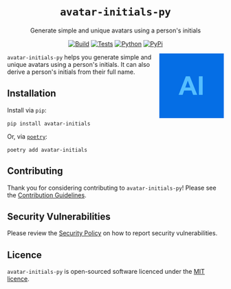 <div align="center">

# `avatar-initials-py`

Generate simple and unique avatars using a person's initials

[![Build](https://img.shields.io/github/actions/workflow/status/axieum/avatar-initials-py/release.yml?branch=main&style=for-the-badge)][ci:release]
[![Tests](https://img.shields.io/github/actions/workflow/status/axieum/avatar-initials-py/test.yml?branch=main&label=tests&style=for-the-badge)][ci:test]
[![Python](https://img.shields.io/pypi/pyversions/avatar-initials?style=for-the-badge)][python]
[![PyPi](https://img.shields.io/pypi/v/avatar-initials?style=for-the-badge&include_prereleases&sort=semver)][pypi]

</div>

<img alt="example avatars" src="examples.gif" width="150" align="right">

`avatar-initials-py` helps you generate simple and unique avatars using a
person's initials. It can also derive a person's initials from their full name.

## Installation

Install via `pip`:

```shell
pip install avatar-initials
```

Or, via [`poetry`][poetry]:

```shell
poetry add avatar-initials
```

## Contributing

Thank you for considering contributing to `avatar-initials-py`! Please see the
[Contribution Guidelines][contributing].

## Security Vulnerabilities

Please review the [Security Policy][security] on how to report security
vulnerabilities.

## Licence

`avatar-initials-py` is open-sourced software licenced under the
[MIT licence][licence].

[ci:release]: https://github.com/axieum/avatar-initials-py/actions/workflows/release.yml
[ci:test]: https://github.com/axieum/avatar-initials-py/actions/workflows/test.yml
[contributing]: CONTRIBUTING.md
[licence]: https://opensource.org/licenses/MIT
[poetry]: https://python-poetry.org/
[pypi]: https://pypi.org/project/avatar-initials
[python]: https://python.org/
[security]: SECURITY.md
